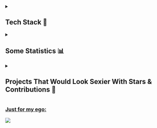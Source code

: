 <details>
  <summary><h2>Tech Stack 🧰</h2></summary>
  <div>
    <h4>Primary:</h4>
	<img src="https://github.com/devicons/devicon/blob/master/icons/react/react-original-wordmark.svg" title="React" alt="React" width="40" height="40"/>&nbsp; &nbsp;
	<img src="https://github.com/devicons/devicon/blob/master/icons/typescript/typescript-original.svg" title="TypeScript" alt="TypeScript" width="40" height="40"/>&nbsp; &nbsp;
	<img src="https://github.com/devicons/devicon/blob/master/icons/css3/css3-original.svg"  title="CSS3" alt="CSS" width="40" height="40"/>&nbsp; &nbsp;
	<img src="https://github.com/devicons/devicon/blob/master/icons/html5/html5-original.svg" title="HTML5" alt="HTML" width="40" height="40"/>&nbsp; &nbsp;
	<img src="https://github.com/devicons/devicon/blob/master/icons/nodejs/nodejs-original.svg" title="NodeJS" alt="NodeJS" width="40" height="40"/>&nbsp; &nbsp;
	<img src="https://github.com/devicons/devicon/blob/master/icons/express/express-original.svg" title="Express" alt="Express" width="40" height="40"/>&nbsp; &nbsp;
	<img src="https://github.com/devicons/devicon/blob/master/icons/git/git-original.svg" title="Git" **alt="Git" width="40" height="40"/>&nbsp; &nbsp;
	<img src="https://github.com/devicons/devicon/blob/master/icons/sqldeveloper/sqldeveloper-original.svg" title="SQL" alt="SQL" width="40" height="40" />
  <h4>Secondary:</h4>
	<img src="https://github.com/devicons/devicon/blob/master/icons/sass/sass-original.svg" title="SASS" alt="SASS" width="40" height="40"/>&nbsp; &nbsp;
	<img src="https://github.com/devicons/devicon/blob/master/icons/mysql/mysql-original-wordmark.svg" title="MySQL"  alt="MySQL" width="40" height="40"/>&nbsp; &nbsp;
	<img src="https://github.com/devicons/devicon/blob/master/icons/amazonwebservices/amazonwebservices-original-wordmark.svg" title="AWS" alt="AWS" width="40" height="40"/>&nbsp; &nbsp;
	<img src="https://github.com/devicons/devicon/blob/master/icons/docker/docker-original-wordmark.svg" title="Docker" alt="Docker" width="40" height="40"/>&nbsp; &nbsp;
	<img src="https://github.com/devicons/devicon/blob/master/icons/mongodb/mongodb-original-wordmark.svg" title="Mongodb"  alt="Mongodb" width="40" height="40"/>&nbsp; &nbsp;
	<img src="https://github.com/devicons/devicon/blob/master/icons/lodash/lodash-original.svg" title="Lodash" alt="Lodash" width="40" height="40"/>&nbsp; &nbsp;
	<img src="https://github.com/devicons/devicon/blob/master/icons/graphql/graphql-plain.svg" title="GraphQl" alt="GraphQl" width="40" height="40"/>&nbsp; &nbsp;
	<img src="https://github.com/devicons/devicon/blob/master/icons/nextjs/nextjs-original.svg" title="Nextjs" alt="Nextjs" width="40" height="40"/>&nbsp; &nbsp;
  </div>
</details>
<details> 
  <summary><h2>Some Statistics 📊</h2></summary>
  <h3>Checkout The Temperature 🥵 || 🥶</h3>
  <p>
    <a href="https://github.com/kenshanta/github-readme-streak-stats">
      <img title="🔥 Get streak stats for your profile at git.io/streak-stats" alt="kenshanta's streak" src="https://github-readme-streak-stats-9m8ugfa77-denvercoder1.vercel.app/?user=kenshanta&theme=monokai-metallian&hide_border=true"/>
    </a>
  </p>

<h3>GitHub Profile Statistics 💻</h3>
  <a href="https://github.com/anuraghazra/github-readme-stats"><img alt="kenshanta's Github Statstics" src="https://denvercoder1-github-readme-stats.vercel.app/api/?username=kenshanta&show_icons=true&include_all_commits=true&count_private=true&theme=react&hide_border=true&bg_color=1F222E&title_color=F85D7F&icon_color=F8D866" height="192px"/></a>
  <a href="https://github.com/anuraghazra/github-readme-stats"><img alt="kenshanta's Top Languages" src="https://denvercoder1-github-readme-stats.vercel.app/api/top-langs/?username=kenshanta&langs_count=8&layout=compact&theme=react&hide_border=true&bg_color=1F222E&title_color=F85D7F&icon_color=F8D866&hide=Jupyter%20Notebook,Roff" height="192px"/></a>
  <br/>
  <a href="https://github.com/ashutosh00710/github-readme-activity-graph"><img alt="Kenshanta's Activity Graph" src="https://github-readme-activity-graph.vercel.app/graph/?username=kenshanta&bg_color=1F222E&color=F8D866&line=F85D7F&point=FFFFFF&hide_border=true" /></a>

  <h3>Recent GitHub Activity ⚡</h3>

  <!--START_SECTION:activity-->

1. 💪 Opened PR [#43](https://github.com/kenshanta/menu-react/pull/43) in [kenshanta/menu-react](https://github.com/kenshanta/menu-react)
2. 🗣 Commented on [#27](https://github.com/kenshanta/sh-url-t/issues/27#issuecomment-2356608041) in [kenshanta/sh-url-t](https://github.com/kenshanta/sh-url-t)
3. 💪 Opened PR [#30](https://github.com/kenshanta/sh-url-t/pull/30) in [kenshanta/sh-url-t](https://github.com/kenshanta/sh-url-t)
4. 🗣 Commented on [#7025](https://github.com/microsoft/vscode-docs/issues/7025#issuecomment-2353269777) in [microsoft/vscode-docs](https://github.com/microsoft/vscode-docs)
5. 🗣 Commented on [#5336](https://github.com/microsoft/vscode-docs/pull/5336#issuecomment-2353262227) in [microsoft/vscode-docs](https://github.com/microsoft/vscode-docs)
      <!--END_SECTION:activity-->

   </details>

<details> 
  <summary><h2> Projects That Would Look Sexier With Stars & Contributions 💄</summary>
  * <i>Check the TODO section in the README.md for the selected project(s)</i>
      <h3>
        <a href="https://github.com/kenshanta/contactz?tab=readme-ov-file#-todo">
           Contactz 👤
      </h3>
      <li>
          A "startup" specializing in providing robust - dashboard like - contacts list. Project Built with ReactJs & Bootstrap
	    <h3>
		<a href="https://github.com/kenshanta/sh-url-t">
		sh-url-t 🤏🏼
	    </h3>
	  <li>
      A Node.js url shortner previewed as table/dashboard like structured project built with express.js & PostgreSQL
  <h3>
	<a href="https://github.com/kenshanta/miniature-launchpad">
		Miniature Launchpad 🚀
	</h3>
	<li>
    Turbo-charge your web projects with this sleek Turborepo template, featuring Next.js, TailwindCSS, and shadcn for a streamlined development experience!
</details>

### Just for my ego:

![](https://komarev.com/ghpvc/?username=kenshanta&color=orange&style=for-the-badge)
